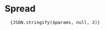 <script>
    import {params} from '@roxi/routify'
    export let context
</script>

# Spread



<pre>
  {JSON.stringify($params, null, 2)}
</pre>

